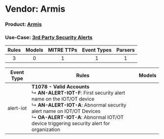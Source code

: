 Vendor: Armis
=============
### Product: [Armis](../ds_armis_armis.md)
### Use-Case: [3rd Party Security Alerts](../../../../UseCases/uc_3rd_party_security_alerts.md)

| Rules | Models | MITRE TTPs | Event Types | Parsers |
|:-----:|:------:|:----------:|:-----------:|:-------:|
|   3   |   0    |     1      |      1      |    1    |

| Event Type | Rules                                                                                                                                                                                                                                                                                | Models |
| ---------- | ------------------------------------------------------------------------------------------------------------------------------------------------------------------------------------------------------------------------------------------------------------------------------------ | ------ |
| alert-iot  | <b>T1078 - Valid Accounts</b><br> ↳ <b>AN-ALERT-IOT-F</b>: First security alert name on the IOT/OT device<br> ↳ <b>AN-ALERT-IOT-A</b>: Abnormal security alert name on IOT/OT Devices<br> ↳ <b>OA-ALERT-IOT-A</b>: Abnormal IOT/OT device triggering security alert for organization |        |